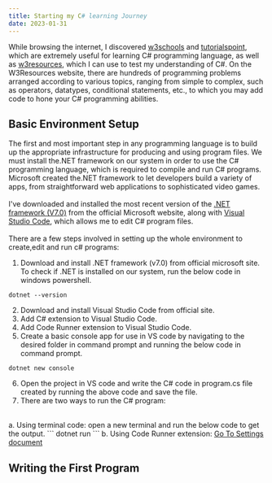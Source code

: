 ```yaml
---
title: Starting my C# learning Journey
date: 2023-01-31
---
```


While browsing the internet, I discovered <a href="https://www.w3schools.com/cs/index.php">w3schools</a> and <a href="https://www.tutorialspoint.com/csharp/index.htm">tutorialspoint</a>, which are extremely useful for learning C# programming language, as well as <a href="https://www.w3resource.com/csharp-exercises/">w3resources</a>, which I can use to test my understanding of C#. On the W3Resources website, there are hundreds of programming problems arranged according to various topics, ranging from simple to complex, such as operators, datatypes, conditional statements, etc., to which you may add code to hone your C# programming abilities.

<h2>Basic Environment Setup</h2>
The first and most important step in any programming language is to build up the appropriate infrastructure for producing and using program files. We must install the.NET framework on our system in order to use the C# programming language, which is required to compile and run C# programs. Microsoft created the.NET framework to let developers build a variety of apps, from straightforward web applications to sophisticated video games.
<br>
<br>
I've downloaded and installed the most recent version of the <a href="https://dotnet.microsoft.com/en-us/download">.NET framework (V7.0)</a> from the official Microsoft website, along with <a href="https://code.visualstudio.com/Download">Visual Studio Code</a>, which allows me to edit C# program files.
<br>
<br>
There are a few steps involved in setting up the whole environment to create,edit and run c# programs:
<br>

1. Download and install .NET framework (v7.0) from official microsoft site. To check if .NET is installed on our system, run the below code in windows powershell.
```
dotnet --version
```
2. Download and install Visual Studio Code from official site.
3. Add C# extension to Visual Studio Code.
4. Add Code Runner extension to Visual Studio Code.
5. Create a basic console app for use in VS code by navigating to the desired folder in command prompt and running the below code in command prompt.
```
dotnet new console
```
6. Open the project in VS code and write the C# code in program.cs file created by running the above code and save the file.
7. There are two ways to run the C# program:
<br>
   a. Using terminal code: open a new terminal and run the below code to get the output.
      ```
      dotnet run
      ```
   b. Using Code Runner extension: <a href="">Go To Settings document</a>

<h2>Writing the First Program</h2>
